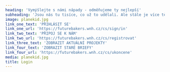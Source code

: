 ```yaml
---
heading: 'Vymýšlejte s námi nápady - odměňujeme ty nejlepší'
subheading: 'Jsou nás tu tisíce, co už to udělali. Ale stále je více těch, kteří vaše nápady potřebují.'
image: planekid.jpg
link_one_text: 'PŘIHLÁSIT SE'
link_one_url: 'https://futurebakers.wnh.cz/cs/sign/in'
link_two_text: 'PŘIPOJ SE K NÁM'
link_two_url: 'https://futurebakers.wnh.cz/cs/registrovat'
link_three_text: 'ZOBRAZIT AKTUÁLNÍ PROJEKTY'
link_four_text: 'ZOBRAZIT STARÉ BRIEFY'
link_four_url: 'https://futurebakers.wnh.cz/cs/ukoncene'
media: planekid.jpg
title: Login
---
```


